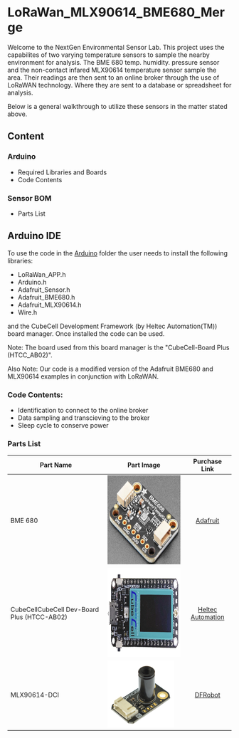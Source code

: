 # LoRaWan_MLX90614_BME680_Merge
Welcome to the NextGen Environmental Sensor Lab. This project uses the capabilites of two varying temperature sensors to sample the nearby environment for analysis. The BME 680 temp. humidity. pressure sensor and the non-contact infared MLX90614 temperature sensor sample the area. Their readings are then sent to an online broker through the use of LoRaWAN technology. Where they are sent to a database or spreadsheet for analysis.  

Below is a general walkthrough to utilize these sensors in the matter stated above. 

## Content
### Arduino
* Required Libraries and Boards
* Code Contents
### Sensor BOM 
* Parts List

## Arduino IDE
To use the code in the [Arduino](https://github.com/NextGen-Environmental-Sensor-Lab/LoRaWan_MLX90614_BME680/tree/main/Arduino) folder the user needs to install the following libraries:
* LoRaWan_APP.h
* Arduino.h
* Adafruit_Sensor.h
* Adafruit_BME680.h
* Adafruit_MLX90614.h
* Wire.h

and the CubeCell Development Framework (by Heltec Automation(TM)) board manager.
Once installed the code can be used. 

Note: The board used from this board manager is the "CubeCell-Board Plus (HTCC_AB02)".

Also Note: Our code is a modified version of the Adafruit BME680 and MLX90614 examples in conjunction with LoRaWAN. 

### Code Contents: 
* Identification to connect to the online broker
* Data sampling and transcieving to the broker
* Sleep cycle to conserve power

### Parts List

| Part Name | Part Image | Purchase Link|
|----------|--------|:-----------------------:|
|BME 680| <img src="Images/BME680.png" width="225" height = "200"> |[Adafruit](https://www.adafruit.com/product/5046)
|CubeCellCubeCell Dev-Board Plus (HTCC-AB02)| <img src="Images/Heltec.png" width="350" height = "200"> |[Heltec Automation](https://heltec.org/project/htcc-ab02/)
|MLX90614-DCI| <img src="Images/MLX90614.png" width="150" height = "150"> |[DFRobot](https://www.dfrobot.com/product-1745.html)
